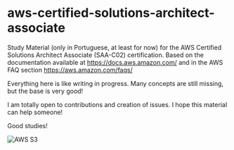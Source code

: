 # aws-certified-solutions-architect-associate

Study Material (only in Portuguese, at least for now) for the AWS Certified Solutions Architect Associate (SAA-C02) certification. Based on the documentation available at https://docs.aws.amazon.com/ and in the AWS FAQ section https://aws.amazon.com/faqs/

Everything here is like writing in progress. Many concepts are still missing, but the base is very good!

I am totally open to contributions and creation of issues. I hope this material can help someone!

Good studies!

![AWS S3](https://thumbs.gfycat.com/ClearTinyDachshund-size_restricted.gif)
